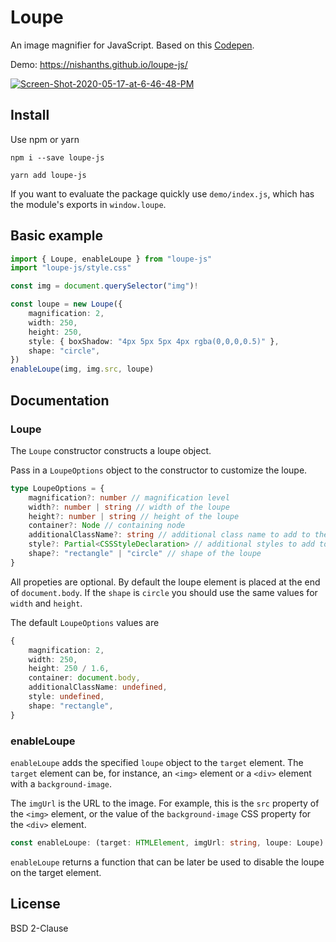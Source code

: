 # Loupe

An image magnifier for JavaScript. Based on this [Codepen](https://codepen.io/pixelacorn/pen/eNObea).

Demo: https://nishanths.github.io/loupe-js/

<a href="https://nishanths.github.io/loupe-js">
	<img src="https://i.ibb.co/hRkZ1X2/Screen-Shot-2020-05-17-at-6-46-48-PM.png" alt="Screen-Shot-2020-05-17-at-6-46-48-PM" border="0">
</a>

## Install

Use npm or yarn

```
npm i --save loupe-js
```

```
yarn add loupe-js
```

If you want to evaluate the package quickly use `demo/index.js`, which has the module's
exports in `window.loupe`.

## Basic example

```typescript
import { Loupe, enableLoupe } from "loupe-js"
import "loupe-js/style.css"

const img = document.querySelector("img")!

const loupe = new Loupe({
	magnification: 2,
	width: 250,
	height: 250,
	style: { boxShadow: "4px 5px 5px 4px rgba(0,0,0,0.5)" },
	shape: "circle",
})
enableLoupe(img, img.src, loupe)
```

## Documentation

### Loupe

The `Loupe` constructor constructs a loupe object.

Pass in a `LoupeOptions` object to the constructor to customize the loupe.

```typescript
type LoupeOptions = {
	magnification?: number // magnification level
	width?: number | string // width of the loupe
	height?: number | string // height of the loupe
	container?: Node // containing node
	additionalClassName?: string // additional class name to add to the loupe element
	style?: Partial<CSSStyleDeclaration> // additional styles to add to the loupe element
	shape?: "rectangle" | "circle" // shape of the loupe
}
```

All propeties are optional. By default the loupe element is placed at the end of `document.body`. If the `shape` is `circle` you should use the same values for `width` and `height`.

The default `LoupeOptions` values are

```typescript
{
	magnification: 2,
	width: 250,
	height: 250 / 1.6,
	container: document.body,
	additionalClassName: undefined,
	style: undefined,
	shape: "rectangle",
}
```

### enableLoupe

`enableLoupe` adds the specified `loupe` object to the `target` element. The `target`
element can be, for instance, an `<img>` element or a `<div>` element with a
`background-image`.

The `imgUrl` is the URL to the image. For example, this is the `src` property
of the `<img>` element, or the value of the `background-image` CSS property for
the `<div>` element.

```typescript
const enableLoupe: (target: HTMLElement, imgUrl: string, loupe: Loupe) => () => void;
```

`enableLoupe` returns a function that can be later be used to disable the loupe
on the target element.

## License

BSD 2-Clause
